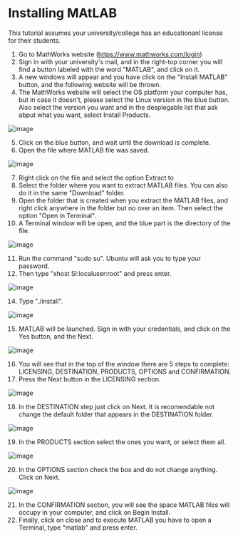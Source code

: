 # Installing MAtLAB
This tutorial assumes your university/college has an educationanl license for their students.

  1. Go to MathWorks website (https://www.mathworks.com/login)
  2. Sign in with your university's mail, and in the right-top corner you will find a button labeled with the word "MATLAB", and click on it. 
  3. A new windows will appear and you have click on the "Install MATLAB" button, and the following website will be thrown.
  4. The MathWorks website will select the OS platform your computer has, but in case it doesn't, please select the Linux version in the blue button. Also select the version you want and in the desplegable list that ask abput what you want, select Install Products.

![image](https://github.com/0123gabriel/Ubuntu_ROS_Tutorial/assets/108648272/3a6eb081-450d-40c2-8135-980d816a7ad0)

  5. Click on the blue button, and wait until the download is complete.
  6. Open the file where MATLAB file was saved.

![image](https://github.com/0123gabriel/Ubuntu_ROS_Tutorial/assets/108648272/8dde1231-f9b5-486d-88a1-78096880726d)

  7. Right click on the file and select the option Extract to
  8. Select the folder where you want to extract MATLAB files. You can also do it in the same "Download" folder.
  9. Open the folder that is created when you extract the MATLAB files, and right click anywhere in the folder but no over an item. Then select the option "Open in Terminal".
  10. A Terminal window will be open, and the blue part is the directory of the file.

![image](https://github.com/0123gabriel/Ubuntu_ROS_Tutorial/assets/108648272/1da54381-fe3e-4223-b700-118850fb0e5e)

  11. Run the command "sudo su". Ubuntu will ask you to type your password.
  12. Then type "xhost SI:localuser:root" and press enter.

![image](https://github.com/0123gabriel/Ubuntu_ROS_Tutorial/assets/108648272/79e1e971-7548-4b8f-9803-300802201b26)

  14. Type "./install".

![image](https://github.com/0123gabriel/Ubuntu_ROS_Tutorial/assets/108648272/9386e749-7285-4a91-bde4-e93c3e4085aa)

  15. MATLAB will be launched. Sign in with your credentials, and click on the Yes button, and the Next.

![image](https://github.com/0123gabriel/Ubuntu_ROS_Tutorial/assets/108648272/eee428bf-5c54-47fb-8e33-d002dac1e6ce)

  16. You will see that in the top of the window there are 5 steps to complete: LICENSING, DESTINATION, PRODUCTS, OPTIONS and CONFIRMATION.
  17. Press the Next button in the LICENSING section.

![image](https://github.com/0123gabriel/Ubuntu_ROS_Tutorial/assets/108648272/ae498cc4-5e04-411a-892e-0c6ab183c1f8)

  18. In the DESTINATION step just click on Next. It is recomendable not change the default folder that appears in the DESTINATION folder.

![image](https://github.com/0123gabriel/Ubuntu_ROS_Tutorial/assets/108648272/99135310-1c0b-4d41-9fc1-2d182d42415e)

  19. In the PRODUCTS section select the ones you want, or select them all.

![image](https://github.com/0123gabriel/Ubuntu_ROS_Tutorial/assets/108648272/ce97f668-e755-4e25-9c92-ac0ca830a026)

  20. In the OPTIONS section check the box and do not change anything. Click on Next.

![image](https://github.com/0123gabriel/Ubuntu_ROS_Tutorial/assets/108648272/633626ea-9a74-405d-948e-8d9ce197aaae)

  21. In the CONFIRMATION section, you will see the space MATLAB files will occupy in your computer, and click on Begin Install.
  22. Finally, click on close and to execute MATLAB you have to open a Terminal, type "matlab" and press enter. 

 
